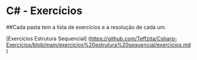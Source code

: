 # C# - Exercícios
##Cada pasta tem a lista de exercícios e a resolução de cada um.

[Exercícios Estrutura Sequencial] (https://github.com/Teffzita/Csharp-Exercicios/blob/main/exercícios%20estrutura%20sequencial/exercicios.md)

